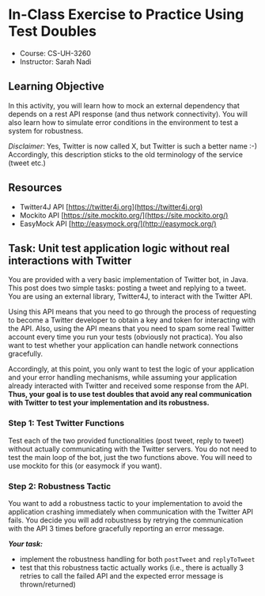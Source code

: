 # In-Class Exercise to Practice Using Test Doubles

- Course: CS-UH-3260
- Instructor: Sarah Nadi

## Learning Objective

In this activity, you will learn how to mock an external dependency that depends on a rest API response (and thus network connectivity). You will also learn how to simulate error conditions in the environment to test a system for robustness.

*Disclaimer*: Yes, Twitter is now called X, but Twitter is such a better name :-) Accordingly, this description sticks to the old terminology of the service (tweet etc.)

## Resources

*	Twitter4J API [https://twitter4j.org](https://twitter4j.org)
*	Mockito API [https://site.mockito.org/](https://site.mockito.org/)
*	EasyMock API [http://easymock.org/](http://easymock.org/)


## Task: Unit test application logic without real interactions with Twitter

You are provided with a very basic implementation of Twitter bot, in Java. 
This post does two simple tasks: posting a tweet and replying to a tweet.
You are using an external library, Twitter4J, to interact with the Twitter API.

Using this API means that you need to go through the process of requesting to become a Twitter developer to obtain a key and token for interacting with the API. 
Also, using the API means that you need to spam some real Twitter account every time you run your tests (obviously not practica). 
You also want to test whether your application can handle network connections gracefully. 

Accordingly, at this point, you only want to test the logic of your application and your error handling mechanisms, while assuming your application already interacted with Twitter and received some response from the API. **Thus, your goal is to use test doubles that avoid any real communication with Twitter to test your implementation and its robustness.**

### Step 1: Test Twitter Functions 

Test each of the two provided functionalities (post tweet, reply to tweet) without actually communicating with the Twitter servers. You do not need to test the main loop of the bot, just the two functions above. You will need to use mockito for this (or easymock if you want).

### Step 2: Robustness Tactic

You want to add a robustness tactic to your implementation to avoid the application crashing immediately when communication with the Twitter API fails. You decide you will add robustness by retrying the communication with the API 3 times before gracefully reporting an error message.

***Your task:***

- implement the robustness handling for both `postTweet` and `replyToTweet`
- test that this robustness tactic actually works (i.e., there is actually 3 retries to call the failed API and the expected error message is thrown/returned)
